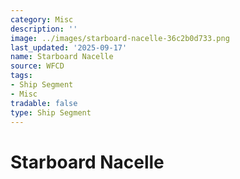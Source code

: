 ```yaml
---
category: Misc
description: ''
image: ../images/starboard-nacelle-36c2b0d733.png
last_updated: '2025-09-17'
name: Starboard Nacelle
source: WFCD
tags:
- Ship Segment
- Misc
tradable: false
type: Ship Segment
---
```


# Starboard Nacelle

